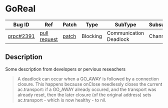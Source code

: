 
# GoReal

| Bug ID|  Ref | Patch | Type | SubType | SubsubType |
| ----  | ---- | ----  | ---- | ---- | ---- |
|[grpc#2391]|[pull request]|[patch]| Blocking | Communication Deadlock | Channel |

[grpc#2391]:(grpc2391_test.go)
[patch]:https://github.com/grpc/grpc-go/pull/2391/files
[pull request]:https://github.com/grpc/grpc-go/pull/2391
 
## Description

Some description from developers or pervious reseachers

> A deadlock can occur when a GO_AWAY is followed by a connection closure. This
  happens because onClose needlessly closes the current ac.transport: if a
  GO_AWAY already occured, and the transport was already reset, then the later
  closure (of the original address) sets ac.transport - which is now healthy -
  to nil.
